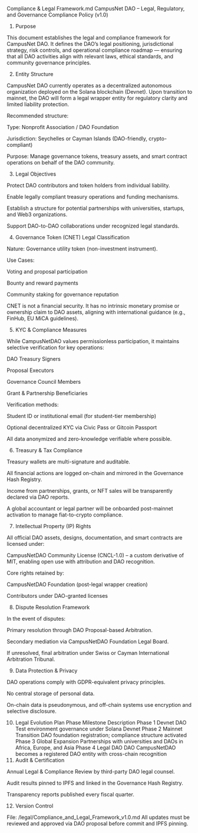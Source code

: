 Compliance & Legal Framework.md
CampusNet DAO – Legal, Regulatory, and Governance Compliance Policy (v1.0)
1. Purpose

This document establishes the legal and compliance framework for CampusNet DAO.
It defines the DAO’s legal positioning, jurisdictional strategy, risk controls, and operational compliance roadmap — ensuring that all DAO activities align with relevant laws, ethical standards, and community governance principles.

2. Entity Structure

CampusNet DAO currently operates as a decentralized autonomous organization deployed on the Solana blockchain (Devnet).
Upon transition to mainnet, the DAO will form a legal wrapper entity for regulatory clarity and limited liability protection.

Recommended structure:

Type: Nonprofit Association / DAO Foundation

Jurisdiction: Seychelles or Cayman Islands (DAO-friendly, crypto-compliant)

Purpose: Manage governance tokens, treasury assets, and smart contract operations on behalf of the DAO community.

3. Legal Objectives

Protect DAO contributors and token holders from individual liability.

Enable legally compliant treasury operations and funding mechanisms.

Establish a structure for potential partnerships with universities, startups, and Web3 organizations.

Support DAO-to-DAO collaborations under recognized legal standards.

4. Governance Token (CNET) Legal Classification

Nature: Governance utility token (non-investment instrument).

Use Cases:

Voting and proposal participation

Bounty and reward payments

Community staking for governance reputation

CNET is not a financial security.
It has no intrinsic monetary promise or ownership claim to DAO assets, aligning with international guidance (e.g., FinHub, EU MiCA guidelines).

5. KYC & Compliance Measures

While CampusNetDAO values permissionless participation, it maintains selective verification for key operations:

DAO Treasury Signers

Proposal Executors

Governance Council Members

Grant & Partnership Beneficiaries

Verification methods:

Student ID or institutional email (for student-tier membership)

Optional decentralized KYC via Civic Pass or Gitcoin Passport

All data anonymized and zero-knowledge verifiable where possible.

6. Treasury & Tax Compliance

Treasury wallets are multi-signature and auditable.

All financial actions are logged on-chain and mirrored in the Governance Hash Registry.

Income from partnerships, grants, or NFT sales will be transparently declared via DAO reports.

A global accountant or legal partner will be onboarded post-mainnet activation to manage fiat-to-crypto compliance.

7. Intellectual Property (IP) Rights

All official DAO assets, designs, documentation, and smart contracts are licensed under:

CampusNetDAO Community License (CNCL-1.0) – a custom derivative of MIT, enabling open use with attribution and DAO recognition.

Core rights retained by:

CampusNetDAO Foundation (post-legal wrapper creation)

Contributors under DAO-granted licenses

8. Dispute Resolution Framework

In the event of disputes:

Primary resolution through DAO Proposal-based Arbitration.

Secondary mediation via CampusNetDAO Foundation Legal Board.

If unresolved, final arbitration under Swiss or Cayman International Arbitration Tribunal.

9. Data Protection & Privacy

DAO operations comply with GDPR-equivalent privacy principles.

No central storage of personal data.

On-chain data is pseudonymous, and off-chain systems use encryption and selective disclosure.

10. Legal Evolution Plan
Phase	Milestone	Description
Phase 1	Devnet DAO	Test environment governance under Solana Devnet
Phase 2	Mainnet Transition	DAO foundation registration; compliance structure activated
Phase 3	Global Expansion	Partnerships with universities and DAOs in Africa, Europe, and Asia
Phase 4	Legal DAO DAO	CampusNetDAO becomes a registered DAO entity with cross-chain recognition
11. Audit & Certification

Annual Legal & Compliance Review by third-party DAO legal counsel.

Audit results pinned to IPFS and linked in the Governance Hash Registry.

Transparency reports published every fiscal quarter.

12. Version Control

File: /legal/Compliance_and_Legal_Framework_v1.0.md
All updates must be reviewed and approved via DAO proposal before commit and IPFS pinning.
